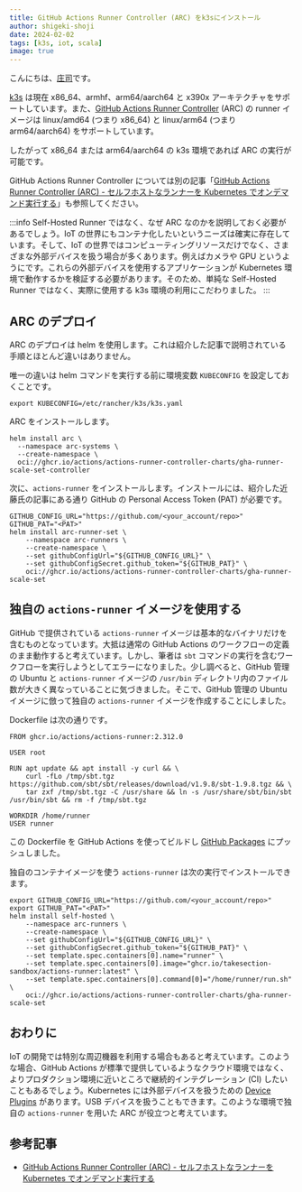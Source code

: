 ```yaml
---
title: GitHub Actions Runner Controller (ARC) をk3sにインストール 
author: shigeki-shoji
date: 2024-02-02
tags: [k3s, iot, scala]
image: true
---
```


こんにちは、[庄司](https://github.com/edward-mamezou)です。

[k3s](https://docs.k3s.io/installation/requirements) は現在 x86_64、armhf、arm64/aarch64 と x390x アーキテクチャをサポートしています。また、[GitHub Actions Runner Controller](https://github.com/actions/runner/pkgs/container/actions-runner) (ARC) の runner イメージは linux/amd64 (つまり x86_64) と linux/arm64 (つまり arm64/aarch64) をサポートしています。

したがって x86_64 または arm64/aarch64 の k3s 環境であれば ARC の実行が可能です。

GitHub Actions Runner Controller については別の記事「[GitHub Actions Runner Controller (ARC) - セルフホストなランナーを Kubernetes でオンデマンド実行する](/blogs/2023/05/14/github-actions-runner-controller/)」も参照してください。

:::info
Self-Hosted Runner ではなく、なぜ ARC なのかを説明しておく必要があるでしょう。IoT の世界にもコンテナ化したいというニーズは確実に存在しています。そして、IoT の世界ではコンピューティングリソースだけでなく、さまざまな外部デバイスを扱う場合が多くあります。例えばカメラや GPU というようにです。これらの外部デバイスを使用するアプリケーションが Kubernetes 環境で動作するかを検証する必要があります。そのため、単純な Self-Hosted Runner ではなく、実際に使用する k3s 環境の利用にこだわりました。
:::

## ARC のデプロイ

ARC のデプロイは helm を使用します。これは紹介した記事で説明されている手順とほとんど違いはありません。

唯一の違いは helm コマンドを実行する前に環境変数 `KUBECONFIG` を設定しておくことです。

```text
export KUBECONFIG=/etc/rancher/k3s/k3s.yaml
```

ARC をインストールします。

```shell
helm install arc \
  --namespace arc-systems \
  --create-namespace \
  oci://ghcr.io/actions/actions-runner-controller-charts/gha-runner-scale-set-controller
```

次に、`actions-runner` をインストールします。インストールには、紹介した近藤氏の記事にある通り GitHub の Personal Access Token (PAT) が必要です。

```shell
GITHUB_CONFIG_URL="https://github.com/<your_account/repo>"
GITHUB_PAT="<PAT>"
helm install arc-runner-set \
    --namespace arc-runners \
    --create-namespace \
    --set githubConfigUrl="${GITHUB_CONFIG_URL}" \
    --set githubConfigSecret.github_token="${GITHUB_PAT}" \
    oci://ghcr.io/actions/actions-runner-controller-charts/gha-runner-scale-set
```

## 独自の `actions-runner` イメージを使用する

GitHub で提供されている `actions-runner` イメージは基本的なバイナリだけを含むものとなっています。大抵は通常の GitHub Actions のワークフローの定義のまま動作すると考えています。しかし、筆者は `sbt` コマンドの実行を含むワークフローを実行しようとしてエラーになりました。少し調べると、GitHub 管理の Ubuntu と `actions-runner` イメージの `/usr/bin` ディレクトリ内のファイル数が大きく異なっていることに気づきました。そこで、GitHub 管理の Ubuntu イメージに倣って独自の `actions-runner` イメージを作成することにしました。

Dockerfile は次の通りです。

```dokerfile
FROM ghcr.io/actions/actions-runner:2.312.0

USER root

RUN apt update && apt install -y curl && \
    curl -fLo /tmp/sbt.tgz https://github.com/sbt/sbt/releases/download/v1.9.8/sbt-1.9.8.tgz && \
    tar zxf /tmp/sbt.tgz -C /usr/share && ln -s /usr/share/sbt/bin/sbt /usr/bin/sbt && rm -f /tmp/sbt.tgz

WORKDIR /home/runner
USER runner
```

この Dockerfile を GitHub Actions を使ってビルドし [GitHub Packages](https://github.com/orgs/takesection-sandbox/packages?repo_name=self-hosted-action) にプッシュしました。

独自のコンテナイメージを使う `actions-runner` は次の実行でインストールできます。

```shell
export GITHUB_CONFIG_URL="https://github.com/<your_account/repo>"
export GITHUB_PAT="<PAT>"
helm install self-hosted \
    --namespace arc-runners \
    --create-namespace \
    --set githubConfigUrl="${GITHUB_CONFIG_URL}" \
    --set githubConfigSecret.github_token="${GITHUB_PAT}" \
    --set template.spec.containers[0].name="runner" \
    --set template.spec.containers[0].image="ghcr.io/takesection-sandbox/actions-runner:latest" \
    --set template.spec.containers[0].command[0]="/home/runner/run.sh" \
    oci://ghcr.io/actions/actions-runner-controller-charts/gha-runner-scale-set
```

## おわりに

IoT の開発では特別な周辺機器を利用する場合もあると考えています。このような場合、GitHub Actions が標準で提供しているようなクラウド環境ではなく、よりプロダクション環境に近いところで継続的インテグレーション (CI) したいこともあるでしょう。Kubernetes には外部デバイスを扱うための [Device Plugins](https://kubernetes.io/docs/concepts/extend-kubernetes/compute-storage-net/device-plugins/) があります。USB デバイスを扱うこともできます。このような環境で独自の `actions-runner` を用いた ARC が役立つと考えています。

## 参考記事

- [GitHub Actions Runner Controller (ARC) - セルフホストなランナーを Kubernetes でオンデマンド実行する](/blogs/2023/05/14/github-actions-runner-controller/)
